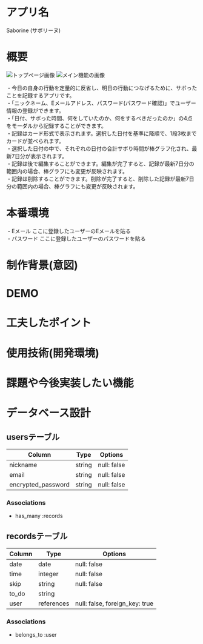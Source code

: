 # アプリ名

Saborine (サボリーヌ)

# 概要
![トップページ画像](https://user-images.githubusercontent.com/73570767/102858465-ad076880-446d-11eb-82b1-cac02dc3cef5.gif)
![メイン機能の画像](https://user-images.githubusercontent.com/73570767/102845371-c5b55580-4450-11eb-9aee-03b44da8dea1.jpg)

・今日の自身の行動を定量的に反省し、明日の行動につなげるために、サボったことを記録するアプリです。<br>
・「ニックネーム、Eメールアドレス、パスワード(パスワード確認)」でユーザー情報の登録ができます。<br>
・「日付、サボった時間、何をしていたのか、何をするべきだったのか」の4点をモーダルから記録することができます。<br>
・記録はカード形式で表示されます。選択した日付を基準に降順で、1段3枚までカードが並べられます。<br>
・選択した日付の中で、それぞれの日付の合計サボり時間が棒グラフ化され、最新7日分が表示されます。<br>
・記録は後で編集することができます。編集が完了すると、記録が最新7日分の範囲内の場合、棒グラフにも変更が反映されます。<br>
・記録は削除することができます。削除が完了すると、削除した記録が最新7日分の範囲内の場合、棒グラフにも変更が反映されます。<br>

# 本番環境

<!-- ここにデプロイしたアプリのURLを貼る -->

・Eメール ここに登録したユーザーのEメールを貼る<br>
・パスワード ここに登録したユーザーのパスワードを貼る

# 制作背景(意図)

# DEMO

# 工夫したポイント

# 使用技術(開発環境)

# 課題や今後実装したい機能

# データベース設計

## usersテーブル

| Column             | Type   | Options     |
| ------------------ | ------ | ----------- |
| nickname           | string | null: false |
| email              | string | null: false |
| encrypted_password | string | null: false |

### Associations

- has_many :records

## recordsテーブル

| Column | Type       | Options                        |
| ------ | ---------- | ------------------------------ |
| date   | date       | null: false                    |
| time   | integer    | null: false                    |
| skip   | string     | null: false                    |
| to_do  | string     |                                |
| user   | references | null: false, foreign_key: true |

### Associations

- belongs_to :user